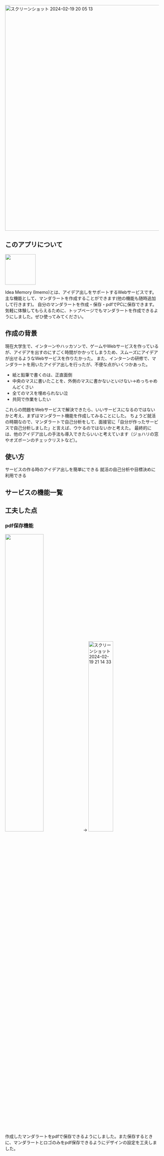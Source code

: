 <img width="740" alt="スクリーンショット 2024-02-19 20 05 13" src="https://github.com/iwatanabee/Idea-memory/assets/83575309/e12862cc-cc28-4694-a7e6-33d628db8a1c">

## このアプリについて
<img src="https://github.com/iwatanabee/Idea-memory/assets/83575309/492b3cb2-7943-4305-9c91-2b4c836bc469" width="100" height="100">  

Idea Memory (Imemo)とは、アイデア出しをサポートするWebサービスです。
主な機能として、マンダラートを作成することができます(他の機能も随時追加して行きます)。
自分のマンダラートを作成・保存・pdfでPCに保存できます。
気軽に体験してもらえるために、トップページでもマンダラートを作成できるようにしました。ぜひ使ってみてください。

## 作成の背景
現在大学生で、インターンやハッカソンで、ゲームやWebサービスを作っているが、アイデアを出すのにすごく時間がかかってしまうため、スムーズにアイデアが出せるようなWebサービスを作りたかった。
また、インターンの研修で、マンダラートを用いたアイデア出しを行ったが、不便な点がいくつかあった。

- 紙と鉛筆で書くのは、正直面倒
- 中央のマスに書いたことを、外側のマスに書かないといけない→めっちゃめんどくさい
- 全てのマスを埋められない泣
- 共同で作業をしたい

これらの問題をWebサービスで解決できたら、いいサービスになるのではないかと考え、まずはマンダラート機能を作成してみることにした。
ちょうど就活の時期なので、マンダラートで自己分析をして、面接官に「自分が作ったサービスで自己分析しました」と言えば、ウケるのではないかと考えた。
最終的には、他のアイデア出しの手法も導入できたらいいと考えています（ジョハリの窓やオズボーンのチェックリストなど）。

## 使い方
サービスの作る時のアイデア出しを簡単にできる
就活の自己分析や目標決めに利用できる

## サービスの機能一覧

## 工夫した点
### pdf保存機能  
<img width="50%" src="https://github.com/iwatanabee/Idea-memory/assets/83575309/7d763a56-04bb-494e-a97d-a18483586da4">
<!-- <img width="10%" src="https://github.com/iwatanabee/Idea-memory/assets/83575309/6a1e6161-5766-4edf-9adf-1ca3048655c3"> -->
→
<img width="40%" alt="スクリーンショット 2024-02-19 21 14 33" src="https://github.com/iwatanabee/Idea-memory/assets/83575309/a68eca54-9df2-40a3-83a2-0374a909edaa">  

作成したマンダラートをpdfで保存できるようにしました。また保存するときに、マンダラートとロゴのみをpdf保存できるようにデザインの設定を工夫しました。


